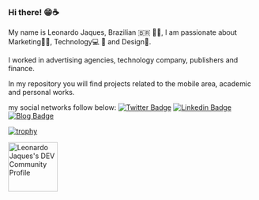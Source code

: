 ### Hi there! 😁☕

My name is Leonardo Jaques, Brazilian 🇧🇷 ✊🏿, 
I am passionate about Marketing🎯💡, Technology💻 📲 and Design🌇. 

I worked in advertising agencies, 
technology company, publishers and finance. 

In my repository you will find projects related to 
the mobile area, academic and personal works.



my social networks follow below:
[![Twitter Badge](https://img.shields.io/badge/-Twitter-1ca0f1?style=flat-square&labelColor=1ca0f1&logo=twitter&logoColor=white&link=https://twitter.com/lajaques)](https://twitter.com/lajaques)
[![Linkedin Badge](https://img.shields.io/badge/-LinkedIn-blue?style=flat-square&logo=Linkedin&logoColor=1ca0f1&logo=Linkedin&logoColor=white&link=https://www.linkedin.com/in/leonardojaques-dev)](https://www.linkedin.com/in/leonardojaques-dev)
[![Blog Badge](https://img.shields.io/badge/Behance-LJaques-blue?style=flat)](https://www.behance.net/LJaques)

[![trophy](https://github-profile-trophy.vercel.app/?username=ryo-ma&theme=nord)](https://github.com/ryo-ma/github-profile-trophy)

<a href="https://dev.to/lajaques">
  <img src="https://d2fltix0v2e0sb.cloudfront.net/dev-badge.svg" alt="Leonardo Jaques's DEV Community Profile" height="100" width="100">
</a>
